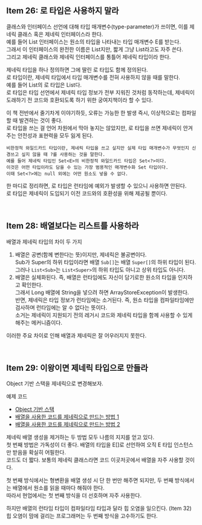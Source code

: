 ## Item 26: 로 타입은 사용하지 말라

클래스와 인터페이스 선언에 대해 타입 매개변수(type-parameter)가 쓰이면, 이를 제네릭 클래스 혹은 제네릭 인터페이스라 한다.  
예를 들어 List 인터페이스는 원소의 타입을 나타내는 타입 매개변수 E를 받는다.  
그래서 이 인터페이스의 완전한 이름은 List<E>지만, 짧게 그냥 List라고도 자주 쓴다.  
그리고 제네릭 클래스와 제네릭 인터페이스를 통틀어 제네릭 타입이라 한다.

제네릭 타입을 하나 정의하면 그에 딸린 로 타입도 함께 정의된다.  
로 타입이란, 제네릭 타입에서 타입 매개변수를 전혀 사용하지 않을 때를 말한다.  
예를 들어 List<E>의 로 타입은 List다.  
로 타입은 타입 선언에서 제네릭 타입 정보가 전부 지워진 것처럼 동작하는데, 제네릭이 도래하기 전 코드와 호환되도록 하기 위한 궁여지책이라 할 수 있다.  

이 책 전반에서 줄기차게 이야기하듯, 오류는 가능한 한 발생 즉시, 이상적으로는 컴파일할 때 발견하는 것이 좋다.  
로 타입을 쓰는 걸 언어 차원에서 막아 놓지는 않았지만, 로 타입을 쓰면 제네릭이 안겨주는 안전성과 표현력을 모두 잃게 된다.

```
비한정적 와일드카드 타입이란, 제네릭 타입을 쓰고 싶지만 실제 타입 매개변수가 무엇인지 신경쓰고 싶지 않을 때 ?를 사용하는 것을 말한다.  
예를 들어 제네릭 타입인 Set<E>의 비한정적 와일드카드 타입은 Set<?>이다.
이것은 어떤 타입이라도 담을 수 있는 가장 범용적인 매개변수화 Set 타입이다.  
이때 Set<?>에는 null 외에는 어떤 원소도 넣을 수 없다.
```

한 마디로 정리하면, 로 타입은 런타임에 예외가 발생할 수 있으니 사용하면 안된다.  
로 타입은 제네릭이 도입되기 이전 코드와의 호환성을 위해 제공될 뿐이다.

<br/>

## Item 28: 배열보다는 리스트를 사용하라

배열과 제네릭 타입의 차이 두 가지
1. 배열은 공변(함께 변한다는 뜻)이지만, 제네릭은 불공변이다.  
Sub가 Super의 하위 타입이라면 배열 `Sub[]`는 배열 `Super[]`의 하위 타입이 된다.  
그러나 `List<Sub>`는 `List<Super>`의 하위 타입도 아니고 상위 타입도 아니다.
2. 배열은 실체화된다. 즉, 배열은 런타임에도 자신이 담기로한 원소의 타입을 인지하고 확인한다.  
그래서 Long 배열에 String을 넣으려 하면 ArrayStoreException이 발생한다.  
반면, 제네릭은 타입 정보가 런타임에는 소거된다. 즉, 원소 타입을 컴파일타임에만 검사하며 런타임에는 알 수 없다는 뜻이다.  
소거는 제네릭이 지원되기 전의 레거시 코드와 제네릭 타입을 함께 사용할 수 있게 해주는 메커니즘이다.

이러한 주요 차이로 인해 배열과 제네릭은 잘 어우러지지 못한다.  

<br/>

## Item 29: 이왕이면 제네릭 타입으로 만들라

Object 기반 스택을 제네릭으로 변경해보자.

예제 코드
- [Object 기반 스택](ObjectStack.java)
- [배열을 사용한 코드를 제네릭으로 만드는 방법 1](GenericStack1.java)
- [배열을 사용한 코드를 제네릭으로 만드는 방법 2](GenericStack2.java)

제네릭 배열 생성을 제거하는 두 방법 모두 나름의 지지를 얻고 있다.  
첫 번째 방법은 가독성이 더 좋다. 배열의 타입을 E[]로 선언하여 오직 E 타입 인스턴스만 받음을 확실히 어필한다.  
코드도 더 짧다. 보통의 제네릭 클래스라면 코드 이곳저곳에서 배열을 자주 사용할 것이다.  

첫 번째 방식에서는 형변환을 배열 생성 시 단 한 번만 해주면 되지만, 두 번째 방식에서는 배열에서 원소를 읽을 때마다 해줘야 한다.  
따라서 현업에서는 첫 번째 방식을 더 선호하며 자주 사용한다.  

하지만 배열의 런타임 타입이 컴파일타임 타입과 달라 힙 오염을 일으킨다. (Item 32)  
힙 오염이 맘에 걸리는 프로그래머는 두 번째 방식을 고수하기도 한다.
